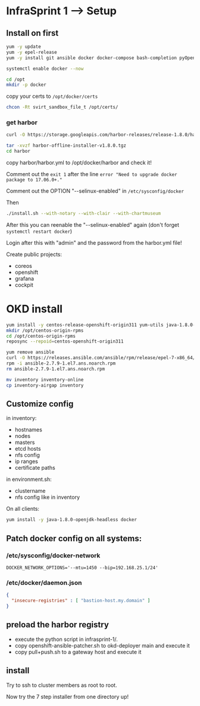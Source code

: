 # InfraSprint 1 --> Setup

## Install on first

```sh
yum -y update
yum -y epel-release
yum -y install git ansible docker docker-compose bash-completion pyOpenSSL

systemctl enable docker --now

cd /opt
mkdir -p docker
```

copy your certs to ```/opt/docker/certs```
```sh
chcon -Rt svirt_sandbox_file_t /opt/certs/
```

### get harbor

```sh
curl -O https://storage.googleapis.com/harbor-releases/release-1.8.0/harbor-offline-installer-v1.8.0.tgz

tar -xvzf harbor-offline-installer-v1.8.0.tgz
cd harbor
```

copy harbor/harbor.yml to /opt/docker/harbor and check it!


Comment out the ```exit 1``` after the line ```error "Need to upgrade docker package to 17.06.0+."```

Comment out the OPTION "--selinux-enabled" in ```/etc/sysconfig/docker```

Then

```sh
./install.sh --with-notary --with-clair --with-chartmuseum
```

After this you can reenable the "--selinux-enabled" again (don't forget ```systemctl restart docker```)

Login after this with "admin" and the password from the harbor.yml file!

Create public projects: 

- coreos
- openshift
- grafana
- cockpit

# OKD install

```sh
yum install -y centos-release-openshift-origin311 yum-utils java-1.8.0-openjdk-headless "@Development Tools"
mkdir /opt/centos-origin-rpms
cd /opt/centos-origin-rpms
reposync --repoid=centos-openshift-origin311
```

```sh
yum remove ansible
curl -O https://releases.ansible.com/ansible/rpm/release/epel-7-x86_64/ansible-2.7.9-1.el7.ans.noarch.rpm
rpm -i ansible-2.7.9-1.el7.ans.noarch.rpm
rm ansible-2.7.9-1.el7.ans.noarch.rpm
```

```sh
mv inventory inventory-online
cp inventory-airgap inventory
```

## Customize config

in inventory:

- hostnames
- nodes
- masters
- etcd hosts
- nfs config
- ip ranges
- certificate paths

in environment.sh:

- clustername
- nfs config like in inventory

On all clients:

```sh
yum install -y java-1.8.0-openjdk-headless docker
```

## Patch docker config on all systems:

### /etc/sysconfig/docker-network

```
DOCKER_NETWORK_OPTIONS='--mtu=1450 --bip=192.168.25.1/24'
```

### /etc/docker/daemon.json

```json
{
  "insecure-registries" : [ "bastion-host.my.domain" ]
}
```


## preload the harbor registry

- execute the python script in infrasprint-1/.
- copy openshift-ansible-patcher.sh to okd-deployer main and execute it
- copy pull+push.sh to a gateway host and execute it

## install

Try to ssh to cluster members as root to root.

Now try the 7 step installer from one directory up!

